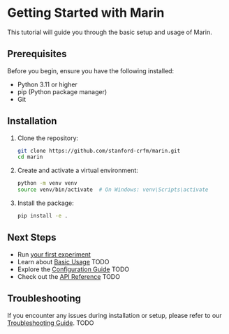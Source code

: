 # Getting Started with Marin

This tutorial will guide you through the basic setup and usage of Marin.

## Prerequisites

Before you begin, ensure you have the following installed:

- Python 3.11 or higher
- pip (Python package manager)
- Git

## Installation

1. Clone the repository:
   ```bash
   git clone https://github.com/stanford-crfm/marin.git
   cd marin
   ```

2. Create and activate a virtual environment:
   ```bash
   python -m venv venv
   source venv/bin/activate  # On Windows: venv\Scripts\activate
   ```

3. Install the package:
   ```bash
   pip install -e .
   ```


## Next Steps

- Run [your first experiment](../tutorials/first-experiment.md)
- Learn about [Basic Usage](basic-usage.md) TODO
- Explore the [Configuration Guide](../how-to-guides/configuration.md) TODO
- Check out the [API Reference](../reference/api.md) TODO

## Troubleshooting

If you encounter any issues during installation or setup, please refer to our [Troubleshooting Guide](../how-to-guides/troubleshooting.md).  TODO
